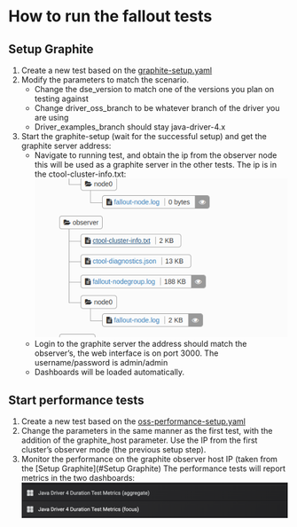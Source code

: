 # How to run the fallout tests

## Setup Graphite
 
1. Create a new test based on the [graphite-setup.yaml](graphite-setup.yaml)
2. Modify the parameters to match the scenario.
    * Change the dse_version to match one of the versions you plan on testing against
    * Change driver_oss_branch to be whatever branch of the driver you are using
    * Driver_examples_branch should stay java-driver-4.x
3. Start the graphite-setup (wait for the successful setup) and get the graphite server address:
    * Navigate to running test, and obtain the ip from the observer node this will be used as a graphite server in the other tests. 
    The ip is in the ctool-cluster-info.txt:
    ![ctool-cluster-info](ctool-cluster-info.png)
    * Login to the graphite server the address should match the observer’s, the web interface is on port 3000. 
    The username/password is admin/admin
    * Dashboards will be loaded automatically.
    

## Start performance tests      

1. Create a new test based on the [oss-performance-setup.yaml](oss-performance-setup.yaml)
2. Change the parameters in the same manner as the first test, with the addition of the graphite_host parameter. 
Use the IP from the first cluster’s observer mode (the previous setup step).
3. Monitor the performance on the graphite observer host IP (taken from the [Setup Graphite](#Setup Graphite)
   The performance tests will report metrics in the two dashboards:
   ![metrics-dashboards](metrics-dashboards.png) 
    